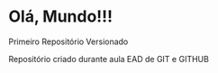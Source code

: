# Olá, Mundo!!!
 Primeiro Repositório Versionado
 
 Repositório criado durante aula EAD de GIT e GITHUB
